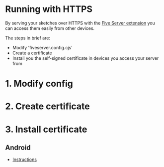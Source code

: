 # Running with HTTPS

By serving your sketches over HTTPS with the [Five Server extension](https://marketplace.visualstudio.com/items?itemName=yandeu.five-server) you can access them easily from other devices.

The steps in brief are:
* Modify 'fiveserver.config.cjs'
* Create a certificate
* Install you the self-signed certificate in devices you access your server from

# 1. Modify config

# 2. Create certificate

# 3. Install certificate

## Android

* [Instructions](https://support.google.com/pixelphone/answer/2844832?hl=en&visit_id=637986556704436980-1751093210&rd=1)



